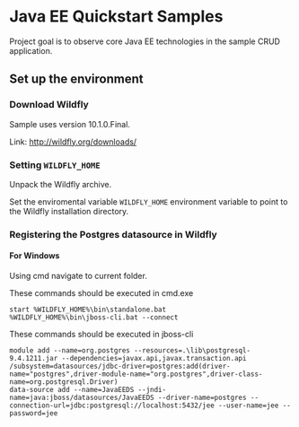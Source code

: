 # Java EE Quickstart Samples

Project goal is to observe core Java EE technologies in the sample CRUD application.

## Set up the environment

### Download Wildfly 

Sample uses version 10.1.0.Final.

Link: http://wildfly.org/downloads/

### Setting `WILDFLY_HOME`

Unpack the Wildfly archive. 

Set the enviromental variable `WILDFLY_HOME` environment variable to point to the Wildfly installation directory.

### Registering the Postgres datasource in Wildfly

#### For Windows

Using cmd navigate to current folder.

These commands should be executed in cmd.exe
```dos
start %WILDFLY_HOME%\bin\standalone.bat
%WILDFLY_HOME%\bin\jboss-cli.bat --connect
```

These commands should be executed in jboss-cli
```
module add --name=org.postgres --resources=.\lib\postgresql-9.4.1211.jar --dependencies=javax.api,javax.transaction.api
/subsystem=datasources/jdbc-driver=postgres:add(driver-name="postgres",driver-module-name="org.postgres",driver-class-name=org.postgresql.Driver)
data-source add --name=JavaEEDS --jndi-name=java:jboss/datasources/JavaEEDS --driver-name=postgres --connection-url=jdbc:postgresql://localhost:5432/jee --user-name=jee --password=jee
```
